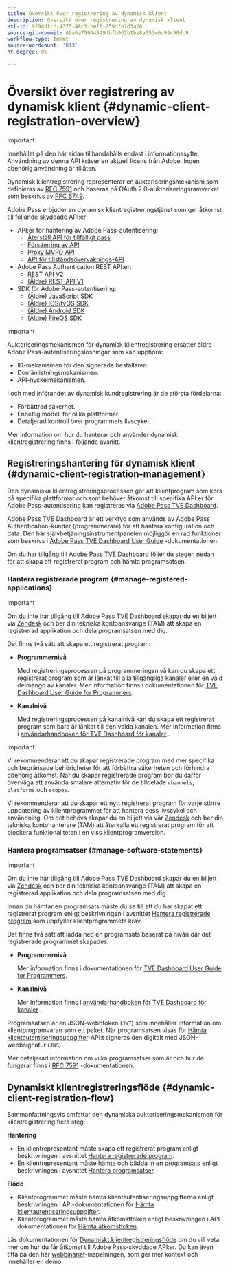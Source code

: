 ```yaml
---
title: Översikt över registrering av dynamisk klient
description: Översikt över registrering av dynamisk klient
exl-id: 9f98dfcd-4375-48c3-beff-259dfb1d3a26
source-git-commit: 49a6a75944549dbfb062b1be8a053e6c99c90dc9
workflow-type: tm+mt
source-wordcount: '813'
ht-degree: 0%

---
```


# Översikt över registrering av dynamisk klient {#dynamic-client-registration-overview}

>[!IMPORTANT]
>
> Innehållet på den här sidan tillhandahålls endast i informationssyfte. Användning av denna API kräver en aktuell licens från Adobe. Ingen obehörig användning är tillåten.

Dynamisk klientregistrering representerar en auktoriseringsmekanism som definieras av [RFC 7591](https://datatracker.ietf.org/doc/html/rfc7591) och baseras på OAuth 2.0-auktoriseringsramverket som beskrivs av [RFC 6749](https://datatracker.ietf.org/doc/html/rfc6749).

Adobe Pass erbjuder en dynamisk klientregistreringstjänst som ger åtkomst till följande skyddade API:er:

* API:er för hantering av Adobe Pass-autentisering:
   * [Återställ API för tillfälligt pass](../../features-premium/temporary-access/temp-pass-feature.md#reset-tempass-api-access)
   * [Försämring av API](../../features-premium/degraded-access/degradation-feature.md#degradation-api-access)
   * [Proxy MVPD API](../../../integration-guide-mvpds/proxy-mvpd-webserv.md)
   * [API för tillståndsövervaknings-API](../../features-premium/esm/entitlement-service-monitoring-api.md)
* Adobe Pass Authentication REST API:er:
   * [REST API V2](../rest-api-v2/apis/rest-api-v2-apis-overview.md)
   * [(Äldre) REST API V1](../../legacy/rest-api-v1/rest-api-reference.md)
* SDK för Adobe Pass-autentisering:
   * [(Äldre) JavaScript SDK](../../legacy/sdks/javascript-sdk/javascript-sdk-api-reference.md)
   * [(Äldre) iOS/tvOS SDK](../../legacy/sdks/ios-tvos-sdk/iostvos-sdk-api-reference.md)
   * [(Äldre) Android SDK](../../legacy/sdks/android-sdk/android-sdk-api-reference.md)
   * [(Äldre) FireOS SDK](../../legacy/sdks/fireos-sdk/amazon-fireos-native-client-api-reference.md)

>[!IMPORTANT]
>
> Auktoriseringsmekanismen för dynamisk klientregistrering ersätter äldre Adobe Pass-autentiseringslösningar som kan upphöra:
>
> * ID-mekanismen för den signerade beställaren.
> * Domänlistningsmekanismen.
> * API-nyckelmekanismen.

I och med införandet av dynamisk kundregistrering är de största fördelarna:

* Förbättrad säkerhet.
* Enhetlig modell för olika plattformar.
* Detaljerad kontroll över programmets livscykel.

Mer information om hur du hanterar och använder dynamisk klientregistrering finns i följande avsnitt.

## Registreringshantering för dynamisk klient {#dynamic-client-registration-management}

Den dynamiska klientregistreringsprocessen gör att klientprogram som körs på specifika plattformar och som behöver åtkomst till specifika API:er för Adobe Pass-autentisering kan registreras via [Adobe Pass TVE Dashboard](https://experience.adobe.com/#/pass/authentication).

Adobe Pass TVE Dashboard är ett verktyg som används av Adobe Pass Authentication-kunder (programmerare) för att hantera konfiguration och data. Den här självbetjäningsinstrumentpanelen möjliggör en rad funktioner som beskrivs i [Adobe Pass TVE Dashboard User Guide](../../../user-guide-tve-dashboard/tve-dashboard-overview.md) -dokumentationen.

Om du har tillgång till [Adobe Pass TVE Dashboard](https://experience.adobe.com/#/pass/authentication) följer du stegen nedan för att skapa ett registrerat program och hämta programsatsen.

### Hantera registrerade program {#manage-registered-applications}

>[!IMPORTANT]
>
> Om du inte har tillgång till Adobe Pass TVE Dashboard skapar du en biljett via [Zendesk](https://adobeprimetime.zendesk.com) och ber din tekniska kontoansvarige (TAM) att skapa en registrerad applikation och dela programsatsen med dig.

Det finns två sätt att skapa ett registrerat program:

* **Programmernivå**

  Med registreringsprocessen på programmeringsnivå kan du skapa ett registrerat program som är länkat till alla tillgängliga kanaler eller en vald delmängd av kanaler. Mer information finns i dokumentationen för [TVE Dashboard User Guide for Programmers](../../../user-guide-tve-dashboard/tve-dashboard-programmers.md).


* **Kanalnivå**

  Med registreringsprocessen på kanalnivå kan du skapa ett registrerat program som bara är länkat till den valda kanalen. Mer information finns i [användarhandboken för TVE Dashboard för kanaler](../../../user-guide-tve-dashboard/tve-dashboard-channels.md) .

>[!IMPORTANT]
>
> Vi rekommenderar att du skapar registrerade program med mer specifika och begränsade behörigheter för att förbättra säkerheten och förhindra obehörig åtkomst. När du skapar registrerade program bör du därför överväga att använda smalare alternativ för de tilldelade `channels`, `platforms` och `scopes`.
>
> Vi rekommenderar att du skapar ett nytt registrerat program för varje större uppdatering av klientprogrammet för att hantera dess livscykel och användning. Om det behövs skapar du en biljett via vår [Zendesk](https://adobeprimetime.zendesk.com) och ber din tekniska kontohanterare (TAM) att återkalla ett registrerat program för att blockera funktionaliteten i en viss klientprogramversion.

### Hantera programsatser {#manage-software-statements}

>[!IMPORTANT]
>
> Om du inte har tillgång till Adobe Pass TVE Dashboard skapar du en biljett via [Zendesk](https://adobeprimetime.zendesk.com) och ber din tekniska kontoansvarige (TAM) att skapa en registrerad applikation och dela programsatsen med dig.

Innan du hämtar en programsats måste du se till att du har skapat ett registrerat program enligt beskrivningen i avsnittet [Hantera registrerade program](#manage-registered-applications) som uppfyller klientprogrammets krav.

Det finns två sätt att ladda ned en programsats baserat på nivån där det registrerade programmet skapades:

* **Programmernivå**

  Mer information finns i dokumentationen för [TVE Dashboard User Guide for Programmers](../../../user-guide-tve-dashboard/tve-dashboard-programmers.md).

* **Kanalnivå**

  Mer information finns i [användarhandboken för TVE Dashboard för kanaler](../../../user-guide-tve-dashboard/tve-dashboard-channels.md) .

Programsatsen är en JSON-webbtoken (`JWT`) som innehåller information om klientprogramvaran som ett paket. När programsatsen visas för [Hämta klientautentiseringsuppgifter](apis/dynamic-client-registration-apis-retrieve-client-credentials.md)-API:t signeras den digitalt med JSON-webbsignatur (`JWS`).

Mer detaljerad information om vilka programsatser som är och hur de fungerar finns i [RFC 7591](https://tools.ietf.org/html/rfc7591) -dokumentationen.

## Dynamiskt klientregistreringsflöde {#dynamic-client-registration-flow}

Sammanfattningsvis omfattar den dynamiska auktoriseringsmekanismen för klientregistrering flera steg:

**Hantering**

* En klientrepresentant måste skapa ett registrerat program enligt beskrivningen i avsnittet [Hantera registrerade program](#manage-registered-applications).
* En klientrepresentant måste hämta och bädda in en programsats enligt beskrivningen i avsnittet [Hantera programsatser](#manage-software-statements).

**Flöde**

* Klientprogrammet måste hämta klientautentiseringsuppgifterna enligt beskrivningen i API-dokumentationen för [Hämta klientautentiseringsuppgifter](apis/dynamic-client-registration-apis-retrieve-client-credentials.md).
* Klientprogrammet måste hämta åtkomsttoken enligt beskrivningen i API-dokumentationen för [Hämta åtkomsttoken](apis/dynamic-client-registration-apis-retrieve-access-token.md).

Läs dokumentationen för [Dynamiskt klientregistreringsflöde](flows/dynamic-client-registration-flow.md) om du vill veta mer om hur du får åtkomst till Adobe Pass-skyddade API:er. Du kan även titta på den här [webbinariet](https://my.adobeconnect.com/pzkp8ujrigg1/)-inspelningen, som ger mer kontext och innehåller en demo.
